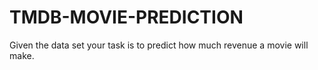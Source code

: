 # TMDB-MOVIE-PREDICTION
Given the data set your task is to predict how much revenue a movie will make.
